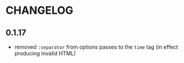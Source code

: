 # CHANGELOG

## 0.1.17

* removed `:separator` from options passes to the `time` tag (in effect producing invalid HTML)

